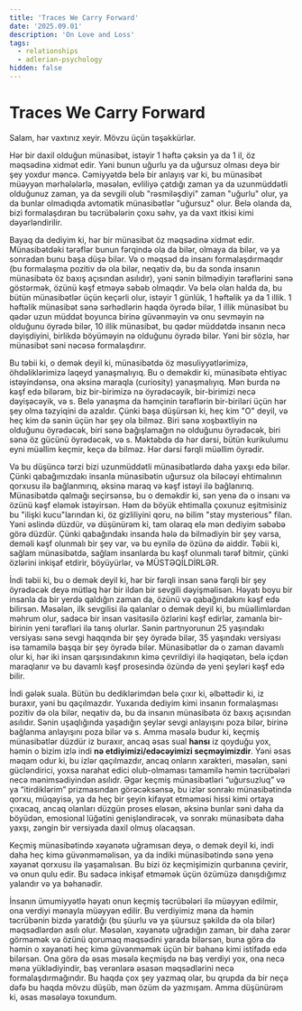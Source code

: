 ```yaml
---
title: 'Traces We Carry Forward'
date: '2025.09.01'
description: 'On Love and Loss'
tags:
  - relationships
  - adlerian-psychology
hidden: false
---
```

# Traces We Carry Forward

Salam, hər vaxtınız xeyir. Mövzu üçün təşəkkürlər.

Hər bir daxil olduğun münasibət, istəyir 1 həftə çəksin ya da 1 il, öz məqsədinə xidmət edir. Yəni bunun uğurlu ya da uğursuz olması deyə bir şey yoxdur məncə. Cəmiyyətdə belə bir anlayış var ki, bu münasibət müəyyən mərhələlərlə, məsələn, evliliyə çatdığı zaman ya da uzunmüddətli olduğunuz zaman, ya da sevgili olub "rəsmi­ləşdiyi" zaman "uğurlu" olur, ya da bunlar olmadıqda avtomatik münasibətlər "uğursuz" olur. Belə olanda da, bizi formalaşdıran bu təcrübələrin çoxu səhv, ya da vaxt itkisi kimi dəyərləndirilir.

Bayaq da dediyim ki, hər bir münasibət öz məqsədinə xidmət edir. Münasibətdəki tərəflər bunun fərqində ola da bilər, olmaya da bilər, və ya sonradan bunu başa düşə bilər. Və o məqsəd də insanı formalaşdırmaqdır (bu formalaşma pozitiv də ola bilər, neqativ də, bu da sonda insanın münasibətə öz baxış açısından asılıdır), yəni sənin bilmədiyin tərəflərini sənə göstərmək, özünü kəşf etməyə səbəb olmaqdır. Və belə olan halda da, bu bütün münasibətlər üçün keçərli olur, istəyir 1 günlük, 1 həftəlik ya da 1 illik. 1 həftəlik münasibət sənə sərhədlərin haqda öyrədə bilər, 1 illik münasibət bu qədər uzun müddət boyunca birinə güvənməyin və onu sevməyin nə olduğunu öyrədə bilər, 10 illik münasibət, bu qədər müddətdə insanın necə dəyişdiyini, birlikdə böyüməyin nə olduğunu öyrədə bilər. Yəni bir sözlə, hər münasibət səni nəcə­sə formalaşdırır.

Bu təbii ki, o demək deyil ki, münasibətdə öz məsuliyyətlərimizə, öhdəliklərimizə laqeyd yanaşmalıyıq. Bu o deməkdir ki, münasibətə ehtiyac istəyindənsə, ona əksinə maraqla (curiosity) yanaşmalıyıq. Mən burda nə kəşf edə bilərəm, biz bir-birimizə nə öyrədəcəyik, bir-birimizi necə dəyişəcəyik, və s. Belə yanaşma da həmçinin tərəflərin bir-biriləri üçün hər şey olma təzyiqini də azaldır. Çünki başa düşürsən ki, heç kim "O" deyil, və heç kim də sənin üçün hər şey ola bilməz. Biri sənə xoşbəxtliyin nə olduğunu öyrədəcək, biri sənə bağışlamağın nə olduğunu öyrədəcək, biri sənə öz gücünü öyrədəcək, və s. Məktəbdə də hər dərsi, bütün kurikulumu eyni müəllim keçmir, keçə də bilməz. Hər dərsi fərqli müəllim öyrədir.

Və bu düşüncə tərzi bizi uzunmüddətli münasibətlərdə daha yaxşı edə bilər. Çünki qabağımızdakı insanla münasibətin uğursuz ola biləcəyi ehtimalının qorxusu ilə bağlanmırıq, əksinə maraq və kəşf istəyi ilə bağlanırıq. Münasibətdə qalmağı seçirsənsə, bu o deməkdir ki, sən yenə də o insanı və özünü kəşf eləmək istəyirsən. Həm də böyük ehtimalla çoxunuz eşitmisiniz bu "ilişki kucu"larından ki, öz gizliliyini qoru, nə bilim "stay mysterious" filan. Yəni əslində düzdür, və düşünürəm ki, tam olaraq elə mən dediyim səbəbə görə düzdür. Çünki qabağındakı insanda hələ də bilmədiyin bir şey varsa, deməli kəşf olunmalı bir şey var, və bu eynilə də özünə də aiddir. Təbii ki, sağlam münasibətdə, sağlam insanlarda bu kəşf olunmalı tərəf bitmir, çünki özlərini inkişaf etdirir, böyüyürlər, və MÜSTƏQİLDİRLƏR.

İndi təbii ki, bu o demək deyil ki, hər bir fərqli insan sənə fərqli bir şey öyrədəcək deyə mütləq hər bir ildən bir sevgili dəyişməlisən. Həyatı boyu bir insanla da bir yerdə qaldığın zaman da, özünü və qabağındakı­nı kəşf edə bilirsən. Məsələn, ilk sevgilisi ilə qalanlar o demək deyil ki, bu müəllimlərdən məhrum olur, sadəcə bir insan vasitəsilə özlərini kəşf edirlər, zamanla bir-birinin yeni tərəfləri ilə tanış olurlar. Sənin partnyorunun 25 yaşındakı versiyası sənə sevgi haqqında bir şey öyrədə bilər, 35 yaşındakı versiyası isə tamamilə başqa bir şey öyrədə bilər. Münasibətlər də o zaman davamlı olur ki, hər iki insan qarşısındakının kimə çevrildiyi ilə həqiqətən, belə içdən maraqlanır və bu davamlı kəşf prosesində özündə də yeni şeyləri kəşf edə bilir.

İndi gələk suala. Bütün bu dediklərimdən belə çıxır ki, əlbəttədir ki, iz buraxır, yəni bu qaçılmazdır. Yuxarıda dediyim kimi insanın formalaşması pozitiv də ola bilər, neqativ də, bu da insanın münasibətə öz baxış açısından asılıdır. Sənin uşaqlığında yaşadığın şeylər sevgi anlayışını poza bilər, birinə bağlanma anlayışını poza bilər və s. Amma məsələ budur ki, keçmiş münasibətlər düzdür iz buraxır, ancaq əsas sual **hansı** iz qoyduğu yox, həmin o bizim izlə indi **nə etdiyimizi/edəcəyimizi seçməyimizdir**.  Yəni əsas məqam odur ki, bu izlər qaçılmazdır, ancaq onların xarakteri, məsələn, səni gücləndirici, yoxsa narahat edici olub-olmaması tamamilə həmin təcrübələri necə mənimsədiyindən asılıdr. Əgər keçmiş münasibətləri “uğursuzluq” və ya “itirdiklərim” prizmasından görəcəksənsə, bu izlər sonrakı münasibətində qorxu, müqayisə, ya da heç bir şeyin kifayət etməməsi hissi kimi ortaya çıxacaq, ancaq olanları düzgün proses eləsən, əksinə bunlar səni daha da böyüdən, emosional lüğətini genişləndirəcək, və sonrakı münasibətə daha yaxşı, zəngin bir versiyada daxil olmuş olacaqsan. 

Keçmiş münasibətində xəyanətə uğramısan deyə, o demək deyil ki, indi daha heç kimə güvənməməlisən, ya da indiki münasibətində sənə yenə xəyanət qorxusu ilə yaşamalısan. Bu bizi öz keçmişimizin qurbanına çevirir, və onun qulu edir. Bu sadəcə inkişaf etməmək üçün özümüzə danışdığımız yalandır və ya bəhanədir.  

İnsanın ümumiyyətlə həyatı onun keçmiş təcrübələri ilə müəyyən edilmir, ona verdiyi mənayla müəyyən edilir. Bu verdiyimiz məna da həmin təcrübənin bizdə yaratdığı (bu şüurlu və ya şüursuz şəkildə də ola bilər) məqsədlərdən asılı olur. Məsələn, xəyanətə uğradığın zaman, bir daha zərər görməmək və özünü qorumaq məqsədini yarada bilərsən, buna görə də həmin o xəyanəti heç kimə güvənməmək üçün bir bəhanə kimi istifadə edə bilərsən. Ona görə də əsas məsələ keçmişdə nə baş verdiyi yox, ona necə məna yüklədiyindir, baş verənlərə əsasən məqsədlərini necə formalaşdırmağındır. Bu haqda çox şey yazmaq olar, bu qrupda da bir neçə dəfə bu haqda mövzu düşüb, mən özüm də yazmışam. Amma düşünürəm ki, əsas məsələyə toxundum.  
